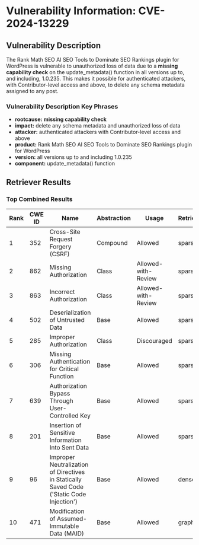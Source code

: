 # Vulnerability Information: CVE-2024-13229

## Vulnerability Description
The Rank Math SEO AI SEO Tools to Dominate SEO Rankings plugin for WordPress is vulnerable to unauthorized loss of data due to a **missing capability check** on the update_metadata() function in all versions up to, and including, 1.0.235. This makes it possible for authenticated attackers, with Contributor-level access and above, to delete any schema metadata assigned to any post.

### Vulnerability Description Key Phrases
- **rootcause:** **missing capability check**
- **impact:** delete any schema metadata and unauthorized loss of data
- **attacker:** authenticated attackers with Contributor-level access and above
- **product:** Rank Math SEO AI SEO Tools to Dominate SEO Rankings plugin for WordPress
- **version:** all versions up to and including 1.0.235
- **component:** update_metadata() function

## Retriever Results

### Top Combined Results

| Rank | CWE ID | Name | Abstraction | Usage  | Retrievers | Individual Scores |
|------|--------|------|-------------|-------|------------|-------------------|
| 1 | 352 | Cross-Site Request Forgery (CSRF) | Compound | Allowed | sparse | 0.433 |
| 2 | 862 | Missing Authorization | Class | Allowed-with-Review | sparse | 0.416 |
| 3 | 863 | Incorrect Authorization | Class | Allowed-with-Review | sparse | 0.393 |
| 4 | 502 | Deserialization of Untrusted Data | Base | Allowed | sparse | 0.359 |
| 5 | 285 | Improper Authorization | Class | Discouraged | sparse | 0.359 |
| 6 | 306 | Missing Authentication for Critical Function | Base | Allowed | sparse | 0.355 |
| 7 | 639 | Authorization Bypass Through User-Controlled Key | Base | Allowed | sparse | 0.355 |
| 8 | 201 | Insertion of Sensitive Information Into Sent Data | Base | Allowed | sparse | 0.344 |
| 9 | 96 | Improper Neutralization of Directives in Statically Saved Code ('Static Code Injection') | Base | Allowed | dense | 0.467 |
| 10 | 471 | Modification of Assumed-Immutable Data (MAID) | Base | Allowed | graph | 0.002 |

